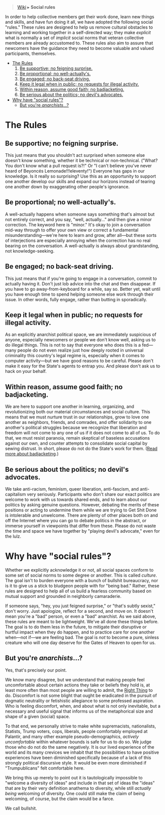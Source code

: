 > [Wiki](Home) ▸ **Social rules**

In order to help collective members get their work done, learn new things and skills, and have fun doing it all, we have adopted the following social "rules." These rules are designed to help us remove cultural obstacles to learning and working together in a self-directed way; they make *explicit* what is normally a set of *implicit* social norms that veteran collective members are already accustomed to. These rules also aim to assure that newcomers have the guidance they need to become valuable and valued participants, themselves.

* [The Rules](#the-rules)
    1. [Be supportive; no feigning surprise.](#be-supportive-no-feigning-surprise)
    1. [Be proportional; no well-actually's.](#be-proportional-no-well-actuallys)
    1. [Be engaged; no back-seat driving.](#be-engaged-no-back-seat-driving)
    1. [Keep it legal when in public; no requests for illegal activity.](#keep-it-legal-when-in-public-no-requests-for-illegal-activity)
    1. [Within reason, assume good faith; no badjacketing.](#within-reason-assume-good-faith-no-badjacketing)
    1. [Be serious about the politics; no devil's advocates.](#be-serious-about-the-politics-no-devils-advocates)
* [Why have "social rules"?](#why-have-social-rules)
    * [But you're *anarchists*…?](#but-youre-anarchists)

# The Rules

## Be supportive; no feigning surprise.

This just means that you shouldn't act surprised when someone else doesn't know something, whether it be technical or non-technical. ("What? You don't know what a pull request is?!" Or "I can't believe you've never heard of Beyoncés Lemonade!!!eleventy!") Everyone has gaps in our knowledge. Is it really so surprising? Use this as an opportunity to support one another develop our skills and expand our horizons instead of tearing one another down by exaggerating other people's ignorance.

## Be proportional; no well-actually's.

A well-actually happens when someone says something that's almost but not entirely correct, and you say, "well, actually…" and then give a minor correction. The keyword here is "minor." It's okay to join a conversation mid-way through to offer your own view or correct a fundamental misunderstanding—we're here to learn and grow, after all—but these sorts of interjections are especially annoying when the correction has no real bearing on the conversation. A well-actually is always about grandstanding, not knowledge-seeking.

## Be engaged; no back-seat driving.

This just means that if you're going to engage in a conversation, commit to actually having it. Don't just lob advice into the chat and then disappear. If you have to go away-from-keyboard for a while, say so. Better yet, wait until you have enough time to spend helping someone else work through their issue. In other words, fully engage, rather than butting in sporadically.

## Keep it legal when in public; no requests for illegal activity.

As an explicitly anarchist political space, we are immediately suspicious of anyone, especially newcomers or people we don't know well, asking us to do illegal things. This is not to say that everyone who does this is a fed—many people do not even realize just how deeply rooted in universal criminality this country's legal regime is, especially when it comes to computer activity—but we have good reasons to be careful. Please don't make it easy for the State's agents to entrap you. And please don't ask us to hack on your behalf.

## Within reason, assume good faith; no badjacketing.

We are here to support one another in learning, organizing, and revolutionizing both our material circumstances and social culture. This means that we must nurture trust in our relationships, grow to love one another as neighbors, friends, and comrades, and offer solidarity to one another's political struggles because we recognize that liberation and freedom will not come to any one of us if it does not come to all of us. To do that, we must resist paranoia, remain skeptical of baseless accusations against our own, and counter attempts to consolidate social capital by sewing distrust. In short, please do not do the State's work for them. ([Read more about badjacketing](https://twincitiesgdc.org/badjacketing/).)

## Be serious about the politics; no devil's advocates.

We take anti-racism, feminism, queer liberation, anti-fascism, and anti-capitalism very seriously. Participants who don't share our exact politics are welcome to work with us towards shared ends, and to learn about our politics by asking genuine questions. However, debating the merits of these positions or acting to undermine them while we are trying to Get Shit Done is intolerable and unwelcome. There are plenty of other places both on and off the Internet where you can go to debate politics in the abstract, or immerse yourself in viewpoints that differ from these. Please do not waste the time and space we have together by "playing devil's advocate," even for the lulz.

# Why have "social rules"?

Whether we explicitly acknowledge it or not, all social spaces conform to some set of social norms to some degree or another. This is called *culture*. The goal isn't to burden everyone with a bunch of bullshit bureaucracy, nor is it to give us a stick to bludgeon people with for "being bad." Rather, these rules are designed to help all of us build a fearless community based on mutual support and grounded in neighborly camaraderie.

If someone says, "hey, you just feigned surprise," or "that's subtly sexist," don't worry. Just apologize, reflect for a second, and move on. It doesn't mean you're a "bad" person, or even a "bad" anarchist. As we said above, these rules are meant to be lightweight. We've all done these things before. The goal is to do them less in the future, to mitigate their disruptive or hurtful impact when they do happen, and to practice care for one another when—not if—we are feeling bad. The goal is *not* to become a pure, sinless creature who will one day deserve for the Gates of Heaven to open for us.

## But you're *anarchists*…?

Yes, that's precisely our point.

We know many disagree, but we understand that making people feel uncomfortable about certain actions they take or beliefs they hold is, at least more often than most people are willing to admit, the [Right Thing](http://catb.org/jargon/html/R/Right-Thing.html) to do. Discomfort is not some blight that ought be eradicated in the pursuit of dogmatic neutrality or fetishistic allegiance to some professed aspiration. Who is feeling discomfort, when, and about what is not only inevitable, but a necessary and useful signal that informs us of the metaphorical size and shape of a given (social) space.

To that end, we personally strive to make white supremacists, nationalists, Statists, Trump voters, cops, liberals, people comfortably employed at Palantir, and many other example pseudo-demographics, *actively uncomfortable* within whatever bounds is safe for us to do so. We judge those who do not do the same negatively. It is our lived experience of the world and its many crevices we inhabit that the possibilities to have positive experiences have been diminished specifically because of a lack of this strongly political discursive style. It would be even more diminished if "Trumpublicans" felt comfortable here.

We bring this up merely to point out it is tautologically impossible to "welcome a diversity of ideas" and include in that set of ideas the "ideas" that are by their very definition anathema to diversity, while still *actually being* welcoming of diversity. One could still make the claim of being welcoming, of course, but the claim would be a farce.

We call bullshit.